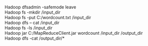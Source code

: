 Hadoop dfsadmin -safemode leave                        
Hadoop fs -mkdir /input_dir                       
Hadoop fs -put C:/wordcount.txt /input_dir                       
Hadoop dfs – cat /input_dir                      
Hadoop fs -ls /input_dir                      
Hadoop jar C:/MapReduceClient.jar wordcount /input_dir /output_dir                       
Hadoop dfs -cat /output_dir/*

